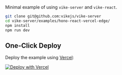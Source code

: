 Minimal example of using `vike-server` and `vike-react`.

```bash
git clone git@github.com:vikejs/vike-server
cd vike-server/examples/hono-react-vercel-edge/
npm install
npm run dev
```

## One-Click Deploy

Deploy the example using [Vercel](https://vercel.com):

[![Deploy with Vercel](https://vercel.com/button)](https://vercel.com/new/clone?repository-url=https://github.com/vikejs/vike-server/tree/main/examples/hono-react-vercel-edge&project-name=hono-react&repository-name=hono-react)
